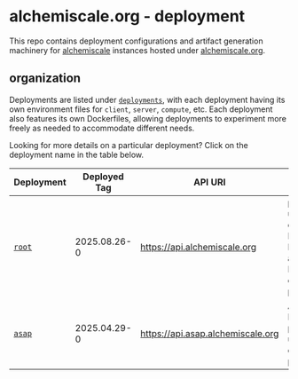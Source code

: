 # alchemiscale.org - deployment

This repo contains deployment configurations and artifact generation machinery for [alchemiscale](https://github.com/OpenFreeEnergy/alchemiscale) instances hosted under [alchemiscale.org](https://alchemiscale.org/).

## organization

Deployments are listed under [`deployments`](deployments), with each deployment having its own environment files for `client`, `server`, `compute`, etc.
Each deployment also features its own Dockerfiles, allowing deployments to experiment more freely as needed to accommodate different needs.

Looking for more details on a particular deployment?
Click on the deployment name in the table below.

| Deployment                 | Deployed Tag | API URI                           | Description                                                                                   |
| -------------------------- | ------------ | --------------------------------- | --------------------------------------------------------------------------------------------- |
| [`root`](deployments/root) | 2025.08.26-0 | https://api.alchemiscale.org      | production use, with a combination of HPC, Kubernetes, and Folding@Home compute provisioned   |
| [`asap`](deployments/asap) | 2025.04.29-0 | https://api.asap.alchemiscale.org | ASAP Discovery production use, with HPC compute provisioned                                   |
